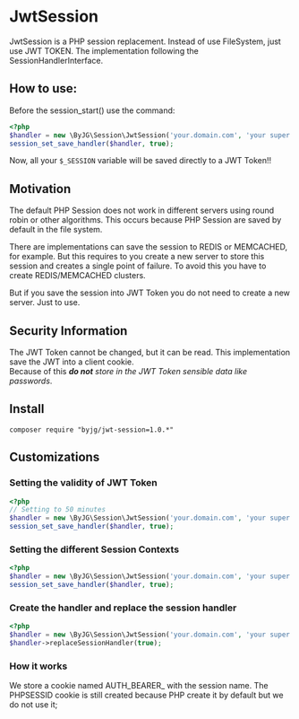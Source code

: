 # JwtSession

JwtSession is a PHP session replacement. Instead of use FileSystem, just use JWT TOKEN. 
The implementation following the SessionHandlerInterface.

## How to use:

Before the session_start() use the command: 

```php
<?php
$handler = new \ByJG\Session\JwtSession('your.domain.com', 'your super secret key');
session_set_save_handler($handler, true);
```

Now, all your `$_SESSION` variable will be saved directly to a JWT Token!!
 
## Motivation

The default PHP Session does not work in different servers using round robin or other algorithms.
This occurs because PHP Session are saved by default in the file system. 

There are implementations can save the session to REDIS or MEMCACHED, for example. 
But this requires to you create a new server to store this session and creates a single point of failure. 
To avoid this you have to create REDIS/MEMCACHED clusters. 

But if you save the session into JWT Token you do not need to create a new server.
Just to use. 

## Security Information

The JWT Token cannot be changed, but it can be read. 
This implementation save the JWT into a client cookie.  
Because of this _**do not** store in the JWT Token sensible data like passwords_.
 
## Install

```
composer require "byjg/jwt-session=1.0.*"
```

## Customizations
 
### Setting the validity of JWT Token

```php
<?php
// Setting to 50 minutes
$handler = new \ByJG\Session\JwtSession('your.domain.com', 'your super secret key', 50);
session_set_save_handler($handler, true);
```

### Setting the different Session Contexts

```php
<?php
$handler = new \ByJG\Session\JwtSession('your.domain.com', 'your super secret key', 20, 'MYCONTEXT');
session_set_save_handler($handler, true);
```

### Create the handler and replace the session handler

```php
<?php
$handler = new \ByJG\Session\JwtSession('your.domain.com', 'your super secret key');
$handler->replaceSessionHandler(true);
```

### How it works

We store a cookie named AUTH_BEARER_<context name> with the session name. The PHPSESSID cookie is still created because
PHP create it by default but we do not use it;